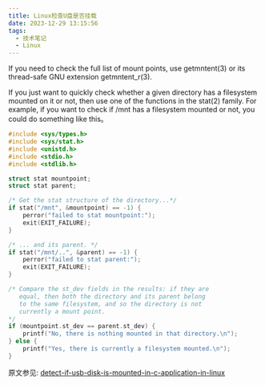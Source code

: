```yaml
---
title: Linux检查U盘是否挂载
date: 2023-12-29 13:15:56
tags:
  - 技术笔记
  - Linux
---
```

If you need to check the full list of mount points, use getmntent(3) or its thread-safe GNU extension getmntent_r(3).

If you just want to quickly check whether a given directory has a filesystem mounted on it or not, then use one of the functions in the stat(2) family. For example, if you want to check if /mnt has a filesystem mounted or not, you could do something like this。

```c
#include <sys/types.h>
#include <sys/stat.h>
#include <unistd.h>
#include <stdio.h>
#include <stdlib.h>

struct stat mountpoint;
struct stat parent;

/* Get the stat structure of the directory...*/
if stat("/mnt", &mountpoint) == -1) {
    perror("failed to stat mountpoint:");
    exit(EXIT_FAILURE);
}

/* ... and its parent. */
if stat("/mnt/..", &parent) == -1) {
    perror("failed to stat parent:");
    exit(EXIT_FAILURE);
}

/* Compare the st_dev fields in the results: if they are
   equal, then both the directory and its parent belong 
   to the same filesystem, and so the directory is not 
   currently a mount point.
*/
if (mountpoint.st_dev == parent.st_dev) {
    printf("No, there is nothing mounted in that directory.\n");
} else {
    printf("Yes, there is currently a filesystem mounted.\n");
}
```


原文参见: [detect-if-usb-disk-is-mounted-in-c-application-in-linux](https://unix.stackexchange.com/questions/497351/detect-if-usb-disk-is-mounted-in-c-application-in-linux)
